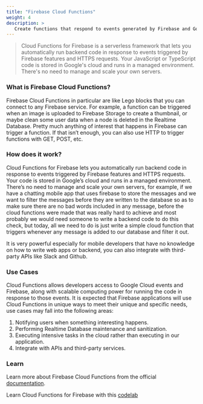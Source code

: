 ```yaml
---
title: "Firebase Cloud Functions"
weight: 4
description: >
   Create functions that respond to events generated by Firebase and Google Cloud features.
---
```


> Cloud Functions for Firebase is a serverless framework that lets you automatically run backend code in response to events triggered by Firebase features and HTTPS requests. Your JavaScript or TypeScript code is stored in Google's cloud and runs in a managed environment. There's no need to manage and scale your own servers.

### What is Firebase Cloud Functions?

Firebase Cloud Functions in particular are like Lego blocks that you can connect to any Firebase service. For example, a function can be triggered when an image is uploaded to Firebase Storage to create a thumbnail, or maybe clean some user data when a node is deleted in the Realtime Database. Pretty much anything of interest that happens in Firebase can trigger a function.
If that isn’t enough, you can also use HTTP to trigger functions with GET, POST, etc. 

### How does it work?

Cloud Functions for Firebase lets you automatically run backend code in response to events triggered by Firebase features and HTTPS requests. Your code is stored in Google’s cloud and runs in a managed environment. There’s no need to manage and scale your own servers, for example, if we have a chatting mobile app that uses firebase to store the messages and we want to filter the messages before they are written to the database so as to make sure there are no bad words included in any message, before the cloud functions were made that was really hard to achieve and most probably we would need someone to write a backend code to do this check, but today, all we need to do is just write a simple cloud function that triggers whenever any message is added to our database and filter it out.

It is very powerful especially for mobile developers that have no knowledge on how to write web apps or backend, you can also integrate with third-party APIs like Slack and Github.

### Use Cases
Cloud Functions allows developers access to Google Cloud events and Firebase, along with scalable computing power for running the code in response to those events. It is expected that Firebase applications will use Cloud Functions in unique ways to meet their unique and specific needs, use cases may fall into the following areas:
1. Notifying users when something interesting happens.
2. Performing Realtime Database maintenance and sanitization.
3. Executing intensive tasks in the cloud rather than executing in our application.
4. Integrate with APIs and third-party services.


### Learn

Learn more about Firebase Cloud Functions from the official [documentation](https://firebase.google.com/docs/functions#:~:text=Cloud%20Functions%20for%20Firebase%20is,runs%20in%20a%20managed%20environment).

Learn Cloud Functions for Firebase with this [codelab](https://firebase.google.com/codelabs/firebase-cloud-functions#0)



